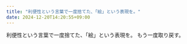 ```yaml
---
title: "利便性という言葉で一度捨てた、「絵」という表現を。"
date: 2024-12-20T14:20:55+09:00
---
```

利便性という言葉で一度捨てた、「絵」という表現を。
もう一度取り戻す。
